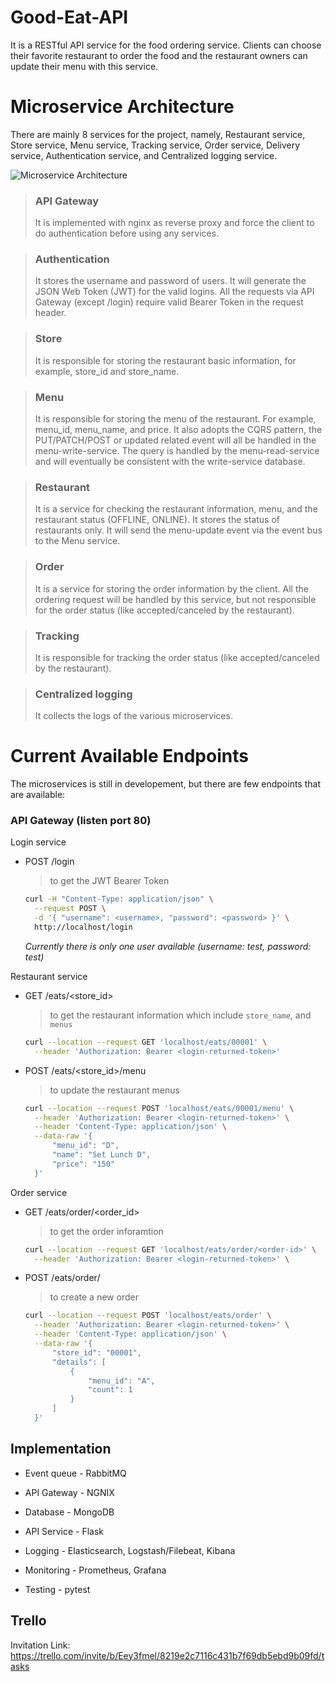 # Good-Eat-API
It is a RESTful API service for the food ordering service. Clients can choose their favorite restaurant to order the food and the restaurant owners can update their menu with this service.

# Microservice Architecture

There are mainly 8 services for the project, namely, Restaurant service, Store service, Menu service, Tracking service, Order service, Delivery service, Authentication service, and Centralized logging service.

![Microservice Architecture](https://user-images.githubusercontent.com/93021154/140879850-ff2f5e51-bd0b-4d1c-a114-f87a7577bfcd.png)


> ### **API Gateway**
> It is implemented with nginx as reverse proxy and force the client to do authentication before using any services.

> ### **Authentication**
> It stores the username and password of users. It will generate the JSON Web Token (JWT) for the valid logins. All the requests via API Gateway (except /login) require valid Bearer Token in the request header.

> ### **Store**
> It is responsible for storing the restaurant basic information, for example, store_id and store_name.

> ### **Menu**
> It is responsible for storing the menu of the restaurant. For example, menu_id, 
menu_name, and price. It also adopts the CQRS pattern, the PUT/PATCH/POST or updated related event will all be handled in the menu-write-service. The query is handled by the menu-read-service and will eventually be consistent with the write-service database.

> ### **Restaurant**
> It is a service for checking the restaurant information, menu, and the restaurant status (OFFLINE, ONLINE). It stores the status of restaurants only. It will send the menu-update event via the event bus to the Menu service.

> ### **Order**
> It is a service for storing the order information by the client. All the ordering request will be handled by this service, but not responsible for the order status (like accepted/canceled by the restaurant).

> ### **Tracking**
> It is responsible for tracking the order status (like accepted/canceled by the restaurant).

> ### **Centralized logging**
> It collects the logs of the various microservices. 

# Current Available Endpoints
The microservices is still in developement, but there are few endpoints that are available:
### **API Gateway (listen port 80)**
  Login service
  - POST /login 
    > to get the JWT Bearer Token
    ```sh
    curl -H "Content-Type: application/json" \
      --request POST \
      -d '{ "username": <username>, "password": <password> }' \
      http://localhost/login
    ```
    _Currently there is only one user available (username: test, password: test)_

  Restaurant service
  - GET /eats/\<store_id\> 
    > to get the restaurant information which include `store_name`, and `menus`
    ```sh
    curl --location --request GET 'localhost/eats/00001' \
      --header 'Authorization: Bearer <login-returned-token>'
    ```

  - POST /eats/\<store_id\>/menu
    > to update the restaurant menus
    ```sh
    curl --location --request POST 'localhost/eats/00001/menu' \
      --header 'Authorization: Bearer <login-returned-token>' \
      --header 'Content-Type: application/json' \
      --data-raw '{
          "menu_id": "D",
          "name": "Set Lunch D",
          "price": "150"
      }'
    ```
  
  Order service
  - GET /eats/order/<order_id>
    > to get the order inforamtion
    ```sh
    curl --location --request GET 'localhost/eats/order/<order-id>' \
      --header 'Authorization: Bearer <login-returned-token>' \
    ```

  - POST /eats/order/
    > to create a new order
    ```sh
    curl --location --request POST 'localhost/eats/order' \
      --header 'Authorization: Bearer <login-returned-token>' \
      --header 'Content-Type: application/json' \
      --data-raw '{
          "store_id": "00001",
          "details": [
              {
                  "menu_id": "A",
                  "count": 1
              }
          ]
      }'
    ```

<!-- ### **Menu Service**
  - GET /<store_id>
    > to get all the menus of a store
  - POST /<store_id>
    > to append a menu to the store menu

### **Restaurant**
  - GET /<store_id>
    > to get all the information of a restaruant
  - POST /<store_id>/status
    > to udpate the store's status (OFFLINE, ONLINE)
  - POST /<store_id>/menu
    > to append a menu to the store menu

### **Store Service**
  - GET /
    > to get all store's information
  - GET /<store_id>
    > to get the information of a store

### **Tracking Service**
  - POST /
    > to create a new order
  - GET /<order_id>
    > to get a order with status (PENDING/ACCPETD/CANCELED)

### **Order Service**
  - GET /<order_id>
    > to get a order -->

## Implementation
- Event queue - RabbitMQ
- API Gateway - NGNIX
- Database - MongoDB
- API Service - Flask

- Logging - Elasticsearch, Logstash/Filebeat, Kibana
- Monitoring - Prometheus, Grafana

- Testing - pytest

## Trello
Invitation Link: https://trello.com/invite/b/Eey3fmel/8219e2c7116c431b7f69db5ebd9b09fd/tasks